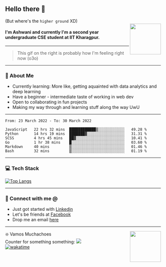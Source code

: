 ## Hello there 👋
(But where's the `higher ground` XD)
<br>
<img align="right" height = "100" width = "100" src="./svg/giphy.webp">   
#### I'm Ashwani and currently I'm a second year undergraduate CSE student at IIT Kharagpur.
---
> This gif on the right is probably how I'm feeling right now (o3o)
---
### 🥔 About Me
* Currently learning: More like, getting aquainted with data analytics and deep learning
* Have a beginner - intermediate taste of working in web dev
* Open to collaborating in fun projects
* Making my way through and learning stuff along the way UwU   
---
<!--START_SECTION:waka-->

```text
From: 23 March 2022 - To: 30 March 2022

JavaScript   22 hrs 32 mins  ████████████▒░░░░░░░░░░░░   49.28 %
Python       14 hrs 19 mins  ███████▓░░░░░░░░░░░░░░░░░   31.31 %
SCSS         4 hrs 45 mins   ██▓░░░░░░░░░░░░░░░░░░░░░░   10.41 %
Go           1 hr 38 mins    █░░░░░░░░░░░░░░░░░░░░░░░░   03.60 %
Markdown     40 mins         ▒░░░░░░░░░░░░░░░░░░░░░░░░   01.46 %
Bash         32 mins         ▒░░░░░░░░░░░░░░░░░░░░░░░░   01.19 %
```

<!--END_SECTION:waka-->

---
### 💻 Tech Stack
[![Top Langs](https://github-readme-stats.vercel.app/api/top-langs/?username=sneaky-potato&layout=compact)](https://github.com/anuraghazra/github-readme-stats)

---
### 🤝 Connect with me @
* Just got started with [Linkedin](https://www.linkedin.com/in/ashwani-k-kamal/)
* Let's be friends at [Facebook](https://www.facebook.com/ashwani.k.kamal/)
* Drop me an email [here](mailto:ashwanikamal.im421@gmail.com)   
---
<img align = "right" height = "100" width = "100" src="https://media.giphy.com/media/LwHaQCGZMdD9Ghalrl/giphy.gif">   

❇️ Vamos Muchachoes  
Counter for something something: ![](https://hit.yhype.me/github/profile?user_id=75236490)  
[![wakatime](https://wakatime.com/badge/user/e0871c9e-5a07-4036-9354-41563cad914d.svg)](https://wakatime.com/@e0871c9e-5a07-4036-9354-41563cad914d)  
